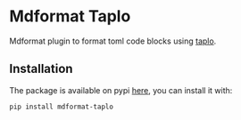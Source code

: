 # Mdformat Taplo

Mdformat plugin to format toml code blocks using [taplo](https://taplo.tamasfe.dev/).

## Installation

The package is available on pypi [here](https://pypi.org/project/mdformat-taplo/), you can install it with:

```bash
pip install mdformat-taplo
```
